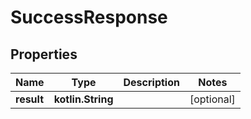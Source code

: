 
# SuccessResponse

## Properties
Name | Type | Description | Notes
------------ | ------------- | ------------- | -------------
**result** | **kotlin.String** |  |  [optional]



